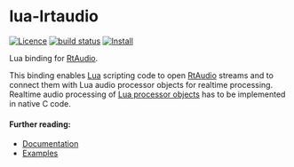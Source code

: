 # lua-lrtaudio 
[![Licence](http://img.shields.io/badge/Licence-MIT-brightgreen.svg)](LICENSE)
[![build status](https://github.com/osch/lua-lrtaudio/workflows/build/badge.svg)](https://github.com/osch/lua-lrtaudio/actions/workflows/build.yml)
[![Install](https://img.shields.io/badge/Install-LuaRocks-brightgreen.svg)](https://luarocks.org/modules/osch/lrtaudio)

<!-- ---------------------------------------------------------------------------------------- -->

Lua binding for [RtAudio].

This binding enables [Lua] scripting code to open [RtAudio] streams and to connect them with Lua 
audio processor objects for realtime processing. 
Realtime audio processing of [Lua processor objects](./doc/README.md#processor-objects) 
has to be implemented in native C code.

[RtAudio]:      https://github.com/thestk/rtaudio
[Lua]:          https://www.lua.org

<!-- ---------------------------------------------------------------------------------------- -->

#### Further reading:
   * [Documentation](./doc/README.md#lrtaudio-documentation)
   * [Examples](./examples/README.md#lrtaudio-examples)

<!-- ---------------------------------------------------------------------------------------- -->

